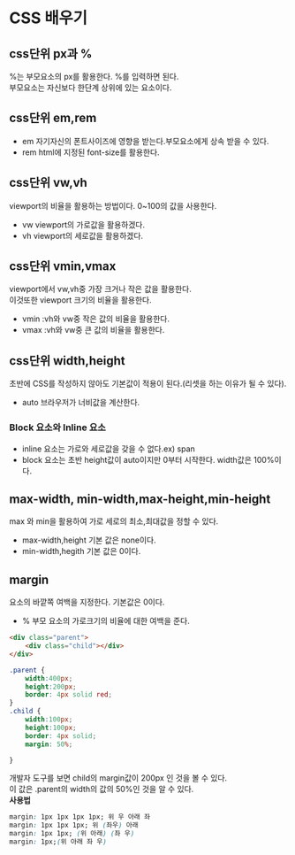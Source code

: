 # CSS 배우기  
## css단위 px과 %  
%는 부모요소의 px를 활용한다. %를 입력하면 된다.  
부모요소는 자신보다 한단계 상위에 있는 요소이다.  
## css단위 em,rem  
  * em  자기자신의 폰트사이즈에 영향을 받는다.부모요소에게 상속 받을 수 있다.
  * rem html에 지정된 font-size를 활용한다.
## css단위 vw,vh  
viewport의 비율을 활용하는 방법이다. 0~100의 값을 사용한다.  
  - vw viewport의 가로값을 활용하겠다.
  - vh viewport의 세로값을 활용하겠다.
## css단위 vmin,vmax  
viewport에서 vw,vh중 가장 크거나 작은 값을 활용한다.  
이것또한 viewport 크기의 비율을 활용한다.  
  * vmin :vh와 vw중 작은 값의 비율을 활용한다.
  * vmax :vh와 vw중 큰 값의 비율을 활용한다.
## css단위 width,height  
초반에 CSS를 작성하지 않아도 기본값이 적용이 된다.(리셋을 하는 이유가 될 수 있다).  
  * auto 브라우저가 너비값을 계산한다.
### Block 요소와 Inline 요소  
  - inline 요소는 가로와 세로값을 갖을 수 없다.ex) span
  - block 요소는 초반 height값이 auto이지만 0부터 시작한다. width값은 100%이다.
## max-width, min-width,max-height,min-height  
max 와 min을 활용하여 가로 세로의 최소,최대값을 정할 수 있다.
  * max-width,height 기본 값은 none이다.
  * min-width,hegith 기본 값은 0이다.
  
## margin  
요소의 바깥쪽 여백을 지정한다. 기본값은 0이다.  
 - % 부모 요소의 가로크기의 비율에 대한 여백을 준다.

```html
<div class="parent">
    <div class="child"></div>
</div>
```

```css
.parent {
    width:400px;
    height:200px;
    border: 4px solid red;
}
.child {
    width:100px;
    height:100px;
    border: 4px solid;
    margin: 50%;

}
```  
개발자 도구를 보면 child의 margin값이 200px 인 것을 볼 수 있다.  
이 값은 .parent의 width의 값의 50%인 것을 알 수 있다.  
**사용법**  
```css
margin: 1px 1px 1px 1px; 위 우 아래 좌
margin: 1px 1px 1px; 위 (좌우) 아래
margin: 1px 1px; (위 아래) (좌 우)
margin: 1px;(위 아래 좌 우)
```  
